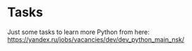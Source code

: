 # Tasks
Just some tasks to learn more Python
from here: https://yandex.ru/jobs/vacancies/dev/dev_python_main_nsk/